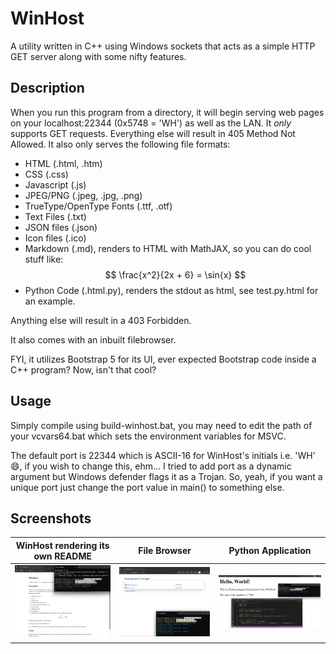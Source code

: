 # WinHost

A utility written in C++ using Windows sockets that acts as a simple HTTP GET server along with some nifty features.

## Description

When you run this program from a directory, it will begin serving web pages on your localhost:22344 (0x5748 = 'WH') as well as the LAN. It *only* supports GET requests. Everything else will result in 405 Method Not Allowed. It also only serves the following file formats:

- HTML (.html, .htm)
- CSS (.css)
- Javascript (.js)
- JPEG/PNG (.jpeg, .jpg, .png)
- TrueType/OpenType Fonts (.ttf, .otf)
- Text Files (.txt)
- JSON files (.json)
- Icon files (.ico)
- Markdown (.md), renders to HTML with MathJAX, so you can do cool stuff like: 
    $$ \frac{x^2}{2x + 6} = \sin{x} $$
- Python Code (.html.py), renders the stdout as html, see test.py.html for an example.

Anything else will result in a 403 Forbidden.

It also comes with an inbuilt filebrowser.

FYI, it utilizes Bootstrap 5 for its UI, ever expected Bootstrap code inside a C++ program? Now, isn't that cool?

## Usage

Simply compile using build-winhost.bat, you may need to edit the path of your vcvars64.bat which sets the environment variables for MSVC.

The default port is 22344 which is ASCII-16 for WinHost's initials i.e. 'WH' 😄, if you wish to change this, ehm... I tried to add port as a dynamic argument but Windows defender flags it as a Trojan. So, yeah, if you want a unique port just change the port value in main() to something else. 

## Screenshots

<table>
<thead>
<th>WinHost rendering its own README</th>
<th>File Browser</th>
<th>Python Application</th>
</thead>
<tr>
<td><img src="images/winhost-md.png"></td>
<td><img src="images/winhost-browse.png"></td>
<td><img src="images/winhost-python.png"></td>
</tr>
</table>